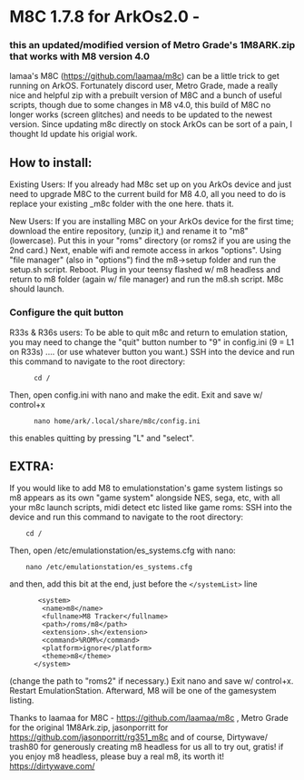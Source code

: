 # M8C 1.7.8 for ArkOs2.0 - 
### this an updated/modified version of Metro Grade's 1M8ARK.zip that works with M8 version 4.0

lamaa's M8C (https://github.com/laamaa/m8c) can be a little trick to get running on ArkOS. Fortunately discord user, Metro Grade, made a really nice and helpful zip with a prebuilt version of M8C and a bunch of useful scripts, though due to some changes in M8 v4.0, this build of M8C no longer works (screen glitches) and needs to be updated to the newest version.   Since updating m8c directly on stock ArkOs can be sort of a pain, I thought Id update his origial work.



## How to install:

Existing Users:  If you already had M8c set up on you ArkOs device and just need to upgrade M8C to the current build for M8 4.0, all you need to do is replace your existing _m8c folder with the one here.   thats it.   

New Users:  If you are installing M8C on your ArkOs device for the first time; download the entire repository, (unzip it,) and rename it to "m8" (lowercase).  Put this in your "roms" directory (or roms2 if you are using the 2nd card.) Next, enable wifi and remote access in arkos "options".   Using  "file manager" (also in "options") find the m8->setup folder and run the setup.sh script.   Reboot.  Plug in your teensy flashed w/ m8 headless and return to m8 folder (again w/ file manager) and run the m8.sh script.  M8c should launch.


### Configure the quit button

R33s & R36s users: To be able to quit m8c and return to emulation station, you may need to change the "quit" button number to "9" in config.ini (9 = L1 on R33s) .... (or use whatever button you want.) SSH into the device and run this command to navigate to the root directory:

          cd /

Then, open config.ini with nano and make the edit.  Exit and save w/ control+x

          nano home/ark/.local/share/m8c/config.ini

this enables quitting by pressing "L" and "select".


 ## EXTRA:


If you would like to add M8 to emulationstation's game system listings so m8 appears as its own "game system"  alongside NES, sega, etc, with all your m8c launch scripts, midi detect etc listed like game roms:   SSH into the device and run this command to navigate to the root directory:

        cd /

 Then, open /etc/emulationstation/es_systems.cfg with nano:
        
        nano /etc/emulationstation/es_systems.cfg       

and then, add this bit at the end,  just before the ```</systemList>``` line
   
           <system>
            <name>m8</name>
            <fullname>M8 Tracker</fullname>
            <path>/roms/m8</path>
            <extension>.sh</extension>
            <command>%ROM%</command>
            <platform>ignore</platform>
            <theme>m8</theme>
          </system>

(change the path to "roms2" if necessary.)  Exit nano and save w/ control+x.     Restart EmulationStation.   Afterward, M8 will be one of the gamesystem listing.


Thanks to laamaa for M8C - https://github.com/laamaa/m8c , Metro Grade for the original 1M8Ark.zip,  jasonporritt for https://github.com/jasonporritt/rg351_m8c   and of course, Dirtywave/ trash80 for generously creating m8 headless for us all to try out, gratis!  if you enjoy m8 headless, please buy a real m8, its worth it!   https://dirtywave.com/
